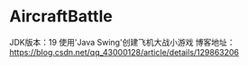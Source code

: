 # AircraftBattle
JDK版本：19
使用'Java Swing'创建飞机大战小游戏
博客地址：https://blog.csdn.net/qq_43000128/article/details/129863206
